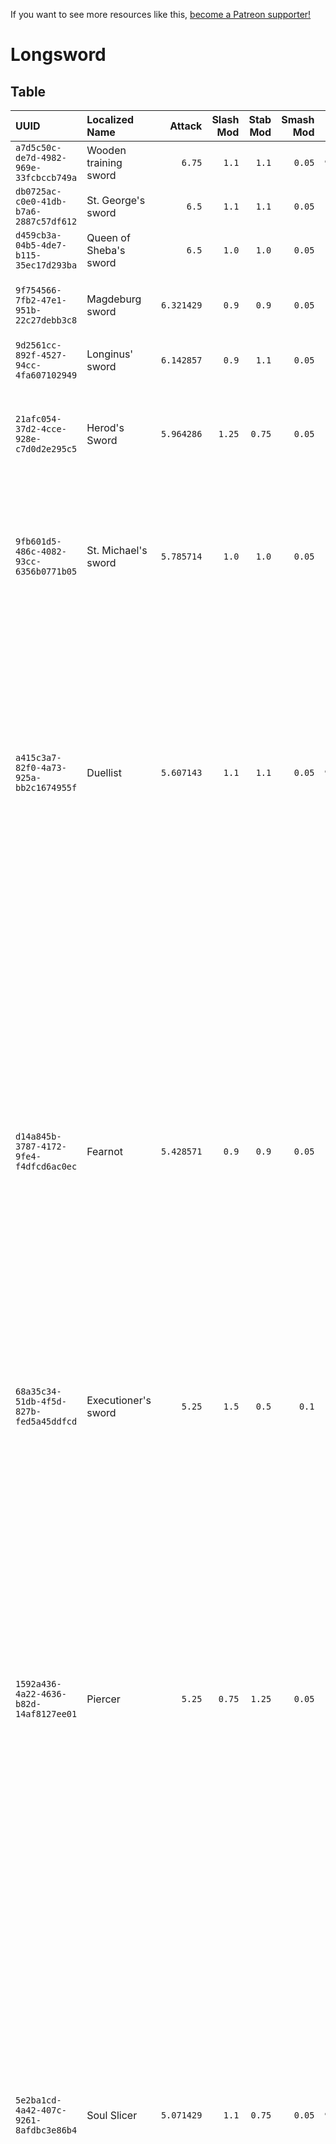 <!-- TITLE: Longsword -->

If you want to see more resources like this, [become a Patreon supporter!](https://www.patreon.com/fireundubh) 

# Longsword
## Table

UUID | Localized Name | Attack | Slash Mod | Stab Mod | Smash Mod | Defense | Str Req | Agi Req | Location
:--- | :--- | ---: | ---: | ---: | ---: | ---: | ---: | ---: | :---
`a7d5c50c-de7d-4982-969e-33fcbccb749a` | Wooden training sword | `6.75` | `1.1` | `1.1` | `0.05` | `9.928572` | `8.0` | `0.0` | Perception
`db0725ac-c0e0-41db-b7a6-2887c57df612` | St. George's sword | `6.5` | `1.1` | `1.1` | `0.05` | `11.0` | `12.0` | `0.0` | Looted from Hans Capon at Rattay<br>Treasure map 7
`d459cb3a-04b5-4de7-b115-35ec17d293ba` | Queen of Sheba's sword | `6.5` | `1.0` | `1.0` | `0.05` | `10.0` | `12.0` | `0.0` | 
`9f754566-7fb2-47e1-951b-22c27debb3c8` | Magdeburg sword | `6.321429` | `0.9` | `0.9` | `0.05` | `12.64286` | `11.0` | `0.0` | Looted from Bandit (random event)<br>Looted from Guard at Rattay<br>Looted from Soldier at the Conquest of Kuttenberg<br>Treasure map 22
`9d2561cc-892f-4527-94cc-4fa607102949` | Longinus' sword | `6.142857` | `0.9` | `1.1` | `0.05` | `11.08571` | `10.0` | `0.0` | Looted from Bandit (random event)<br>Treasure map 24
`21afc054-37d2-4cce-928e-c7d0d2e295c5` | Herod's Sword | `5.964286` | `1.25` | `0.75` | `0.05` | `10.82857` | `10.0` | `0.0` | Looted from Sir Divish (`barbican_divis`)<br>Looted from Sir Divish (`defence_divis`)<br>Looted from Sir Divish at Talmberk<br>Looted from Soldier at the Conquest of Kuttenberg<br>Sold by Rattay swordsmith
`9fb601d5-486c-4082-93cc-6356b0771b05` | St. Michael's sword | `5.785714` | `1.0` | `1.0` | `0.05` | `10.85714` | `9.0` | `0.0` | Looted from Sir Radzig Kobyla (`coffensive_racek`)<br>Looted from Sir Radzig Kobyla at Rattay<br>Looted from Sir Radzig Kobyla at the Battle of Pribislavitz<br>Looted from Soldier at the Conquest of Kuttenberg<br>Quest reward: Waldensians<br>Treasure map 10<br>focus_combat_chest
`a415c3a7-82f0-4a73-925a-bb2c1674955f` | Duellist | `5.607143` | `1.1` | `1.1` | `0.05` | `9.928572` | `8.0` | `0.0` | Looted from Bandit (`defence_bandit13`)<br>Looted from Bandit (`defence_bandit1`)<br>Looted from Bandit at Skalitz<br>Looted from Bandit at Vranik<br>Looted from Captain Bernard (`defence_bernard`)<br>Looted from Captain Bernard at Rattay<br>Looted from Captain Bernard at the Conquest of Kuttenberg<br>Looted from Guard (random event)<br>Looted from Guard at Talmberk<br>Looted from Mercenary (random event)<br>Looted from Shop guard at Rattay<br>Looted from Sir Jezhek at Skalitz<br>Looted from Soldier at the Battle of Pribislavitz<br>Looted from Soldier at the Conquest of Kuttenberg<br>Sold by Sassau swordsmith
`d14a845b-3787-4172-9fe4-f4dfcd6ac0ec` | Fearnot | `5.428571` | `0.9` | `0.9` | `0.05` | `10.85714` | `7.0` | `0.0` | Looted from Bandit (`barbican_bandit5`)<br>Looted from Bandit (`defence_bandit14`)<br>Looted from Bandit (`defence_bandit15`)<br>Looted from Bandit (`reinforcements_bandit16`)<br>Looted from Bandit (`reinforcements_bandit26`)<br>Looted from Bandit (`reinforcements_bandit8`)<br>Looted from Bandit (random event)<br>Looted from Bandit at Pribislavitz<br>Looted from Bandit at Sassau<br>Looted from Bandit at Vranik<br>Looted from Bandit at the Battle of Pribislavitz<br>Looted from Guard (`radzig_escort_captiveInMerhojed01`)<br>Looted from Guard at Ledetchko<br>Looted from Guard at Merhojed<br>Looted from Guard at Rattay<br>Looted from Guard at Samopesh<br>Looted from Guard at Sassau<br>Looted from Guard at Talmberk<br>Looted from Soldier (Siege)<br>Looted from Soldier (`barbican_soldier12`)<br>Looted from Soldier at Vranik<br>Looted from Soldier at the Battle of Pribislavitz<br>Looted from Soldier at the Conquest of Kuttenberg<br>Looted from Trader (random event)<br>Sold by Sassau swordsmith<br>Treasure map 6
`68a35c34-51db-4f5d-827b-fed5a45ddfcd` | Executioner's sword | `5.25` | `1.5` | `0.5` | `0.1` | `11.0` | `7.0` | `0.0` | q_ExecExec_executioner_chest
`1592a436-4a22-4636-b82d-14af8127ee01` | Piercer | `5.25` | `0.75` | `1.25` | `0.05` | `9.8` | `7.0` | `0.0` | Looted from Bandit (`q_night_rescue_wallGuardforPlayer`)<br>Looted from Bandit (`reinforcements_bandit11`)<br>Looted from Bandit (`reinforcements_bandit21`)<br>Looted from Bandit (random event)<br>Looted from Bandit at Skalitz<br>Looted from Bandit at Talmberk<br>Looted from Bandit at Vranik<br>Looted from Bandit at the Battle of Pribislavitz<br>Looted from Bandit with Wolflin of Kamberg<br>Looted from Combat Master Vanyek at Vranik<br>Looted from Executioner Hermann (`gal_herman`)<br>Looted from Executioner's henchman at Rattay<br>Looted from Guard (`bernardSoldier_9`)<br>Looted from Guard (`q_escapeToTalmberk_talker4`)<br>Looted from Guard (random event)<br>Looted from Guard at Merhojed<br>Looted from Guard at Neuhof<br>Looted from Guard at Rattay<br>Looted from Guard at Talmberk<br>Looted from Guard at Uzhitz<br>Looted from Hanekin Hare at Talmberk<br>Looted from Mercenary (random event)<br>Looted from Nicholas at Talmberk<br>Looted from Ruda at Rattay<br>Looted from Shop guard at Sassau<br>Looted from Soldier at Vranik<br>Looted from Soldier at the Battle of Pribislavitz<br>Looted from Soldier at the Conquest of Kuttenberg<br>Sold by Rattay swordsmith
`5e2ba1cd-4a42-407c-9261-8afdbc3e86b4` | Soul Slicer | `5.071429` | `1.1` | `0.75` | `0.05` | `9.542857` | `6.0` | `0.0` | Looted from Bailiff at Samopesh<br>Looted from Bandit (`reinforcements_bandit28`)<br>Looted from Bandit (`reinforcements_bandit7`)<br>Looted from Bandit (random event)<br>Looted from Bandit at Skalitz<br>Looted from Bandit at Vranik<br>Looted from Bandit at the Battle of Pribislavitz<br>Looted from Guard (random event)<br>Looted from Guard at Rattay<br>Looted from Guard at Talmberk<br>Looted from Morcock at Pribislavitz<br>Looted from Soldier (Siege)<br>Looted from Soldier (`barbican_soldier5`)<br>Looted from Soldier at Vranik<br>Looted from Soldier at the Battle of Pribislavitz<br>Looted from Soldier at the Conquest of Kuttenberg<br>Sold by Rattay swordsmith
`ff2b21b8-c613-45ff-89c6-8a347cf37ff6` | Merchant's sword | `4.892857` | `1.0` | `1.0` | `0.05` | `9.428572` | `5.0` | `0.0` | Looted from Bailiff at Ledetchko<br>Looted from Bandit (`defence_bandit16`)<br>Looted from Bandit (random event)<br>Looted from Bandit at Ledetchko<br>Looted from Bandit at Talmberk<br>Looted from Bandit at Vranik<br>Looted from Bandit at the Battle of Pribislavitz<br>Looted from Crimp at Vranik<br>Looted from Cuman (`cuman_fero`)<br>Looted from Cuman (`cuman_lakatos`)<br>Looted from Erik at Vranik<br>Looted from Executioner's henchman at Rattay<br>Looted from Faint-hearted Knight (random event)<br>Looted from Guard (`bernardSoldier_18`)<br>Looted from Guard (`q_escapeToTalmberk_talker3`)<br>Looted from Guard (random event)<br>Looted from Guard at Merhojed<br>Looted from Guard at Rattay<br>Looted from Guard at Sassau<br>Looted from Guard at Talmberk<br>Looted from John II of Liechtenstein at Rattay<br>Looted from Margrave Jobst at Rattay<br>Looted from Soldier (Siege)<br>Looted from Soldier (`defence_soldier6`)<br>Looted from Soldier (`q_escapeToTalmberk_barker`)<br>Looted from Soldier at Vranik<br>Looted from Soldier at the Conquest of Kuttenberg<br>Looted from Wayfaring Knight (random event)<br>Sold by Rattay swordsmith<br>axe_shield<br>player_expo<br>poi_talmberk_north_chest3<br>q_counterOffensive_pirk_chest<br>q_counterfeiters_crimeScene_chest<br>rat_garrison
`791ca878-59c2-455f-a3d1-c12bafa0e74f` | Saving Grace | `4.714286` | `1.1` | `1.1` | `0.05` | `8.857142` | `4.0` | `0.0` | Looted from Bandit at Skalitz<br>Looted from Soldier at the Battle of Pribislavitz<br>Sold by Rattay swordsmith<br>Sold by Sassau swordsmith
`85b71c81-e087-47f1-a290-bb80ed1bfaf2` | Thumper | `4.535714` | `0.75` | `0.25` | `0.25` | `9.071428` | `3.0` | `0.0` | Looted from Bandit at Pribislavitz<br>Looted from Bandit at Skalitz<br>Looted from Bandit at Talmberk<br>Looted from Bandit at the Battle of Pribislavitz<br>Looted from Mercenary (random event)<br>Looted from Poacher at Talmberk<br>Sold by Rattay swordsmith<br>Sold by Sassau swordsmith
`d7a081e8-2b8c-49d0-915d-2d3c8d4c5274` | Sir Radzig Kobyla's sword | `4.5` | `1.0` | `1.0` | `0.05` | `4.0` | `1.0` | `0.0` | 
`e680ebb5-c752-4640-906d-70f332106154` | Pricker | `4.357143` | `0.9` | `1.25` | `0.05` | `8.514286` | `3.0` | `0.0` | Looted from Bandit (random event)<br>Looted from Bandit at the Battle of Pribislavitz<br>Looted from Soldier at the Battle of Pribislavitz<br>Sold by Rattay swordsmith<br>Sold by Sassau swordsmith
`86386baf-5228-4a29-b545-4e6784b81f7c` | Assassin | `4.178571` | `1.25` | `0.9` | `0.05` | `8.257143` | `2.0` | `0.0` | Looted from Bandit at Talmberk<br>Looted from Bandit at Vranik<br>Looted from Soldier at the Battle of Pribislavitz<br>Sold by Rattay swordsmith<br>Sold by Sassau swordsmith
`1ff6e150-de1d-4cff-b263-e3dad48eef1a` | Robber's sword | `4.0` | `1.0` | `1.0` | `0.05` | `8.0` | `1.0` | `0.0` | Looted from Bandit at Vranik<br>Looted from Soldier at the Battle of Pribislavitz<br>Sold by Rattay blacksmith<br>Sold by Sassau blacksmith
`2c9e4731-1858-423d-a898-a15484507cb7` | Old Bastard Sword | `1.3` | `1.0` | `1.0` | `1.0` | `1.0` | `1.0` | `2.0` | TA04Hustler_Hideout
`8f2764bc-e4e7-407a-b1ed-8ee221b2bb5d` | Bastard sword | `1.3` | `1.0` | `1.0` | `1.0` | `1.0` | `1.0` | `1.0` | 
`6dda19ab-a26d-4585-9600-15942e16caeb` | Bastard sword | `1.3` | `1.0` | `1.0` | `1.0` | `1.0` | `1.0` | `1.0` | 
`581f1eb0-7d42-4d6d-9609-9902d3690c07` | Bastard sword | `1.3` | `1.0` | `1.0` | `1.0` | `1.0` | `1.0` | `1.0` | 
`00000000-0000-0000-0000-000000000005` | Bastard sword | `1.3` | `1.0` | `1.0` | `1.0` | `1.0` | `1.0` | `1.0` | Bababab<br>Looted from Bandit at Talmberk
`e5fc1a89-9bb1-44a9-a524-c6834a5e2e76` | Wooden training sword | `0.5` | `1.0` | `1.0` | `0.05` | `4.0` | `1.0` | `0.0` | Sold by Merjohed army camp armourer<br>aus_bohuta
